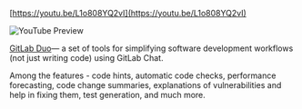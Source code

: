 <!--
date: 2024-03-04T10:14:43
-->


[https://youtu.be/L1o808YQ2vI](https://youtu.be/L1o808YQ2vI)

![YouTube Preview](https://img.youtube.com/vi/L1o808YQ2vI/mqdefault.jpg)

 [GitLab Duo](https://about.gitlab.com/gitlab-duo/)— a set of tools for simplifying software development workflows (not just writing code) using GitLab Chat. 

Among the features - code hints, automatic code checks, performance forecasting, code change summaries, explanations of vulnerabilities and help in fixing them, test generation, and much more.